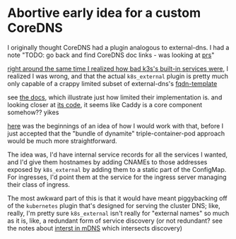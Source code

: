 # Abortive early idea for a custom CoreDNS

I originally thought CoreDNS had a plugin analogous to external-dns. I had a note "TODO: go back and find CoreDNS doc links - was looking at [prs](https://github.com/coredns/coredns/pull/2379)"

[right around the same time I realized how bad k3s's built-in services were](a5a7h-cbmvc-tc9jj-8gafa-6n9mk), I realized I was wrong, and that the actual `k8s_external` plugin is pretty much only capable of a crappy limited subset of external-dns's [fqdn-template](https://github.com/kubernetes-sigs/external-dns/blob/master/docs/faq.md#how-do-i-specify-a-dns-name-for-my-kubernetes-objects)

see [the docs](https://coredns.io/plugins/k8s_external/), which illustrate just how limited their implementation is. and looking closer at [its code](https://github.com/coredns/coredns/tree/master/plugin/k8s_external), it seems like Caddy is a core component somehow?? yikes

[here](ekme6-mhmzs-ytaej-g50g7-dhdtf) was the beginnings of an idea of how I would work with that, before I just accepted that the "bundle of dynamite" triple-container-pod approach would be much more straightforward.

The idea was, I'd have internal service records for all the services I wanted, and I'd give them hostnames by adding CNAMEs to those addresses exposed by `k8s_external` by adding them to a static part of the ConfigMap. For ingresses, I'd point them at the service for the ingress server managing their class of ingress.

The most awkward part of this is that it would have meant piggybacking off of the `kubernetes` plugin that's designed for serving the cluster DNS; like, really, I'm pretty sure `k8s_external` isn't really for "external names" so much as it is, like, a redundant form of service discovery (or not redundant? see the notes about [interst in mDNS](g8t4j-w7e5t-0g9rc-6h9p6-4y3wn) which intersects discovery)
